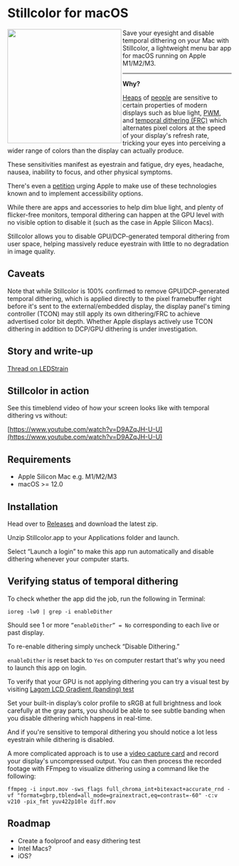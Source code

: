 # Stillcolor for macOS
<img src="https://github.com/aiaf/Stillcolor/assets/119462/26f4fe39-44bb-436d-9348-fc5ba9e8dfde" align=left width=256>
Save your eyesight and disable temporal dithering on your Mac with Stillcolor, a lightweight menu bar app for macOS running on Apple M1/M2/M3.  

* * *

  

**Why?**


[Heaps](https://ledstrain.org/) of [people](https://www.reddit.com/r/PWM_Sensitive) are sensitive to certain properties of modern displays such as blue light, [PWM](https://www.notebookcheck.net/Why-Pulse-Width-Modulation-PWM-is-such-a-headache.270240.0.html), and [temporal dithering (FRC)](https://en.wikipedia.org/wiki/Frame_rate_control) which alternates pixel colors at the speed of your display's refresh rate, tricking your eyes into perceiving a wider range of colors than the display can actually produce.

These sensitivities manifest as eyestrain and fatigue, dry eyes, headache, nausea, inability to focus, and other physical symptoms.

There's even a [petition](https://www.change.org/p/apple-add-accessibility-options-to-reduce-eye-strain-and-support-vision-disability-sufferers) urging Apple to make use of these technologies known and to implement accessibility options.

While there are apps and accessories to help dim blue light, and plenty of flicker-free monitors, temporal dithering can happen at the GPU level with no visible option to disable it (such as the case in Apple Silicon Macs).

Stillcolor allows you to disable GPU/DCP-generated temporal dithering from user space, helping massively reduce eyestrain with little to no degradation in image quality.

## Caveats
Note that while Stillcolor is 100% confirmed to remove GPU/DCP-generated temporal dithering, which is applied directly to the pixel framebuffer right before it's sent to the external/embedded display, the display panel's timing controller (TCON) may still apply its own dithering/FRC to achieve advertised color bit depth. Whether Apple displays actively use TCON dithering in addition to DCP/GPU dithering is under investigation.


## Story and write-up
[Thread on LEDStrain](https://ledstrain.org/d/2686-i-disabled-dithering-on-apple-silicon-introducing-stillcolor-macos-m1m2m3/)

## Stillcolor in action
See this timeblend video of how your screen looks like with temporal dithering vs without:

[https://www.youtube.com/watch?v=D9AZqJH-U-U](https://www.youtube.com/watch?v=D9AZqJH-U-U) 

## Requirements
- Apple Silicon Mac e.g. M1/M2/M3
- macOS >= 12.0

## Installation
Head over to [Releases](https://github.com/aiaf/Stillcolor/releases) and download the latest zip.

Unzip Stillcolor.app to your Applications folder and launch.

Select “Launch a login” to make this app run automatically and disable dithering whenever your computer starts.

## Verifying status of temporal dithering

To check whether the app did the job, run the following in Terminal:

`ioreg -lw0 | grep -i enableDither`

Should see 1 or more `”enableDither” = No` corresponding to each live or past display.

To re-enable dithering simply uncheck “Disable Dithering.”

`enableDither` is reset back to `Yes` on computer restart that's why you need to launch this app on login.

To verify that your GPU is not applying dithering you can try a visual test by visiting [Lagom LCD Gradient (banding) test](http://www.lagom.nl/lcd-test/gradient.php) 

Set your built-in display’s color profile to sRGB at full brightness and look carefully at the gray parts, you should be able to see subtle banding when you disable dithering which happens in real-time.

And if you're sensitive to temporal dithering you should notice a lot less eyestrain while dithering is disabled.

A more complicated approach is to use a [video capture card](https://www.blackmagicdesign.com/products/ultrastudio/techspecs/W-DLUS-12) and record your display's uncompressed output. You can then process the recorded footage with FFmpeg to visualize dithering using a command like the following:

`ffmpeg -i input.mov -sws_flags full_chroma_int+bitexact+accurate_rnd -vf "format=gbrp,tblend=all_mode=grainextract,eq=contrast=-60" -c:v v210 -pix_fmt yuv422p10le diff.mov`

## Roadmap
- Create a foolproof and easy dithering test
- Intel Macs?
- iOS?





